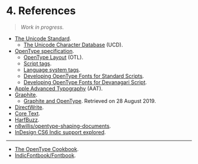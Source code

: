 # 4. References

> _Work in progress._

- [The Unicode Standard](https://www.unicode.org/versions/latest/).
    * [The Unicode Character Database](http://www.unicode.org/ucd/) (UCD).
- [OpenType specification](https://docs.microsoft.com/en-us/typography/opentype/spec/).
    * [OpenType Layout](https://docs.microsoft.com/en-us/typography/opentype/spec/ttochap1) (OTL).
    * [Script tags](https://docs.microsoft.com/en-us/typography/opentype/spec/scripttags).
    * [Language system tags](https://docs.microsoft.com/en-us/typography/opentype/spec/languagetags).
    * [Developing OpenType Fonts for Standard Scripts](https://docs.microsoft.com/en-us/typography/script-development/standard).
    * [Developing OpenType Fonts for Devanagari Script](https://docs.microsoft.com/en-us/typography/script-development/devanagari).
- [Apple Advanced Typography](https://developer.apple.com/fonts/TrueType-Reference-Manual/RM06/Chap6AATIntro.html) (AAT).
- [Graphite](http://graphite.sil.org/).
    * [Graphite and OpenType](https://scripts.sil.org/cms/scripts/page.php?site_id=projects&item_id=graphite_aboutOT). Retrieved on 28 August 2019.
- [DirectWrite](https://docs.microsoft.com/en-us/windows/win32/directwrite/direct-write-portal).
- [Core Text](https://developer.apple.com/documentation/coretext).
- [HarfBuzz](https://harfbuzz.github.io).
- [n8willis/opentype-shaping-documents](https://github.com/n8willis/opentype-shaping-documents).
- [InDesign CS6 Indic support explored](http://www.typophile.com/node/94543).

---

- [The OpenType Cookbook](http://opentypecookbook.com).
- [IndicFontbook/Fontbook](https://github.com/IndicFontbook/Fontbook).
